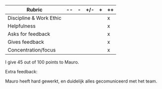 | Rubric                  | -- | - | +/- | + | ++ |
|-------------------------|----|---|-----|---|----|
| Discipline & Work Ethic |    |   |     |   |  x |
| Helpfulness             |    |   |     |   |  x |
| Asks for feedback       |    |   |     |   |  x |
| Gives feedback          |    |   |     |   |  x |
| Concentration/focus     |    |   |     |   |  x |

I give 45 out of 100 points to Mauro.

Extra feedback:

Mauro heeft hard gewerkt, en duidelijk alles gecomuniceerd met het team.